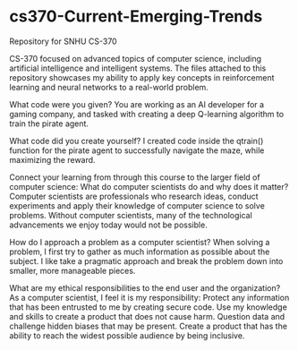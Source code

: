 # cs370-Current-Emerging-Trends
Repository for SNHU CS-370

CS-370 focused on advanced topics of computer science, including artificial intelligence and intelligent systems. 
The files attached to this repository showcases my ability to apply key concepts in reinforcement learning and neural networks to a real-world problem.

What code were you given?
You are working as an AI developer for a gaming company, and tasked with creating a deep Q-learning algorithm to train the pirate agent. 

What code did you create yourself?
I created code inside the qtrain() function for the pirate agent to successfully navigate the maze, while maximizing the reward.

Connect your learning from through this course to the larger field of computer science:
What do computer scientists do and why does it matter?
Computer scientists are professionals who research ideas, conduct experiments and apply their knowledge of computer science to solve problems. Without computer scientists, many of the technological advancements we enjoy today would not be possible. 

How do I approach a problem as a computer scientist?
When solving a problem, I first try to gather as much information as possible about the subject. I like take a pragmatic approach and break the problem down into smaller, more manageable pieces.

What are my ethical responsibilities to the end user and the organization?
As a computer scientist, I feel it is my responsibility:
  Protect any information that has been entrusted to me by creating secure code. 
  Use my knowledge and skills to create a product that does not cause harm. 
  Question data and challenge hidden biases that may be present.
  Create a product that has the ability to reach the widest possible audience by being inclusive.
